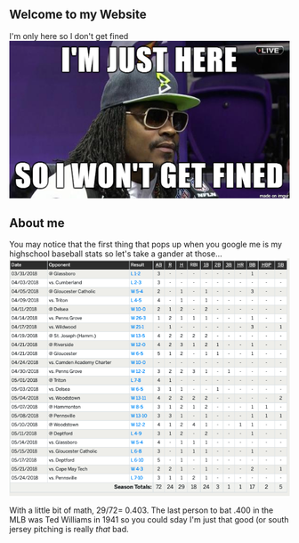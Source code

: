 ## Welcome to my Website 
I'm only here so I don't get fined
![Marshawn](/Marshawn.png)

## About me
You may notice that the first thing that pops up when you google me is my highschool baseball stats so let's take a gander at those...
![Stats](/Baseball_Stats.png)


With a little bit of math, 29/72= 0.403. The last person to bat .400 in the MLB was Ted Williams in 1941 so you could sday I'm just that good (or south jersey pitching is really _that_ bad.
